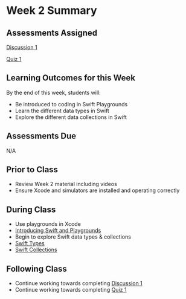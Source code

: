 # Week 2 Summary

## Assessments Assigned

[Discussion 1](/assessments/participation/discussion-1.md)

[Quiz 1](/assessments/participation/quiz-1.md)

## Learning Outcomes for this Week

By the end of this week, students will:

- Be introduced to coding in Swift Playgrounds
- Learn the different data types in Swift
- Explore the different data collections in Swift

## Assessments Due

N/A

## Prior to Class

- Review Week 2 material including videos
- Ensure Xcode and simulators are installed and operating correctly

## During Class

- Use playgrounds in Xcode
- [Introducing Swift and Playgrounds](./intro_to_swift.md)
- Begin to explore Swift data types & collections
- [Swift Types](./swift_types.md)
- [Swift Collections](./swift_collections.md)


## Following Class

- Continue working towards completing [Discussion 1](/assessments/participation/discussion-1.md)
- Continue working towards completing [Quiz 1](/assessments/participation/quiz-1.md)

